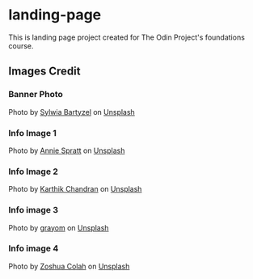# landing-page
This is landing page project created for The Odin Project's foundations course.

## Images Credit

### Banner Photo
Photo by [Sylwia Bartyzel](https://unsplash.com/@sylwiabartyzel?utm_content=creditCopyText&utm_medium=referral&utm_source=unsplash) on [Unsplash](https://unsplash.com/photos/people-near-taj-mahal-eU4pipU_8HA?utm_content=creditCopyText&utm_medium=referral&utm_source=unsplash)

### Info Image 1
Photo by [Annie Spratt](https://unsplash.com/@anniespratt?utm_content=creditCopyText&utm_medium=referral&utm_source=unsplash) on [Unsplash](https://unsplash.com/photos/hawa-mahal-india-at-daytime-WCgioEcEVNc?utm_content=creditCopyText&utm_medium=referral&utm_source=unsplash)

### Info Image 2
Photo by [Karthik Chandran](https://unsplash.com/@karthikchandrasekar?utm_content=creditCopyText&utm_medium=referral&utm_source=unsplash) on [Unsplash](https://unsplash.com/photos/selective-focus-photography-of-yellow-auto-rickshaw-on-road-4e0PvfHClnI?utm_content=creditCopyText&utm_medium=referral&utm_source=unsplash)

### Info image 3
Photo by [grayom](https://unsplash.com/@grayomm?utm_content=creditCopyText&utm_medium=referral&utm_source=unsplash) on [Unsplash](https://unsplash.com/photos/a-cityscape-at-night-0QWZSKw-L5o?utm_content=creditCopyText&utm_medium=referral&utm_source=unsplash)

### Info image 4
Photo by [Zoshua Colah](https://unsplash.com/@zoshuacolah?utm_content=creditCopyText&utm_medium=referral&utm_source=unsplash) on [Unsplash](https://unsplash.com/photos/an-aerial-view-of-a-highway-near-a-large-body-of-water-dlopWY9jCLM?utm_content=creditCopyText&utm_medium=referral&utm_source=unsplash)
    